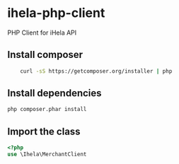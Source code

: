# ihela-php-client
PHP Client for iHela API

## Install composer

```sh
	curl -sS https://getcomposer.org/installer | php
```

## Install dependencies

```sh
php composer.phar install
```

## Import the class

```php
<?php 
use \Ihela\MerchantClient
```